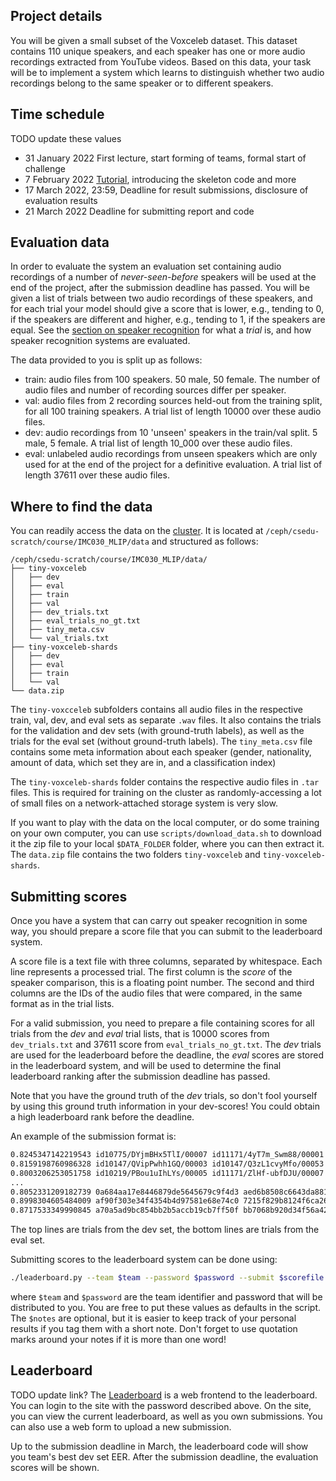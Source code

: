 ## Project details

You will be given a small subset of the Voxceleb dataset. This dataset contains 110 unique speakers, and each speaker has one or more audio recordings extracted from YouTube videos. Based on this data, your task will be to implement a system which learns to distinguish whether two audio recordings belong to the same speaker or to different speakers. 

## Time schedule

TODO update these values
 - 31 January 2022 First lecture, start forming of teams, formal start of challenge
 - 7 February 2022 [Tutorial](bootstrap.md), introducing the skeleton code and more
 - 17 March 2022, 23:59, Deadline for result submissions, disclosure of evaluation results 
 - 21 March 2022 Deadline for submitting report and code 

## Evaluation data

In order to evaluate the system an evaluation set containing audio recordings of a number of *never-seen-before* speakers will be used at the end of the project, after the submission deadline has passed. You will be given a list of trials between two audio recordings of these speakers, and for each trial your model should give a score that is lower, e.g., tending to 0, if the speakers are different and higher, e.g., tending to 1, if the speakers are equal.  See the [section on speaker recognition](speaker-recognition.md) for what a _trial_ is, and how speaker recognition systems are evaluated.


The data provided to you is split up as follows:
* train: audio files from 100 speakers. 50 male, 50 female. The number of audio files and number of recording sources differ per speaker.
* val: audio files from 2 recording sources held-out from the training split, for all 100 training speakers. A trial list of length 10000 over these audio files.
* dev: audio recordings from 10 'unseen' speakers in the train/val split. 5 male, 5 female. A trial list of length 10_000 over these audio files.
* eval: unlabeled audio recordings from unseen speakers which are only used for at the end of the project for a definitive evaluation. A trial list of length 37611 over these audio files.

## Where to find the data

You can readily access the data on the [cluster](cluster.md). It is located at `/ceph/csedu-scratch/course/IMC030_MLIP/data` and structured as follows: 

```
/ceph/csedu-scratch/course/IMC030_MLIP/data/
├── tiny-voxceleb
│   ├── dev
│   ├── eval
│   ├── train
│   ├── val
│   ├── dev_trials.txt
│   ├── eval_trials_no_gt.txt
│   ├── tiny_meta.csv
│   └── val_trials.txt
├── tiny-voxceleb-shards
│   ├── dev
│   ├── eval
│   ├── train
│   └── val
└── data.zip
```

The `tiny-voxcceleb` subfolders contains all audio files in the respective train, val, dev, and eval sets as separate `.wav` files.
It also contains the trials for the validation and dev sets (with ground-truth labels), as well as the trials for the eval set (without ground-truth labels).
The `tiny_meta.csv` file contains some meta information about each speaker (gender, nationality, amount of data, which set they are in, and a classification index)

The `tiny-voxceleb-shards` folder contains the respective audio files in `.tar` files. This is required for training on the cluster as randomly-accessing a lot of small files on a network-attached storage system is very slow.

If you want to play with the data on the local computer, or do some training on your own computer, you can use `scripts/download_data.sh` to download it the zip file to your local `$DATA_FOLDER` folder, where you can then extract it.
The `data.zip` file contains the two folders `tiny-voxceleb` and `tiny-voxceleb-shards`.

## Submitting scores

Once you have a system that can carry out speaker recognition in some way, you should prepare a score file that you can submit to the leaderboard system. 

A score file is a text file with three columns, separated by whitespace.  Each line represents a processed trial.  The first column is the _score_ of the speaker comparison, this is a floating point number.  The second and third columns are the IDs of the audio files that were compared, in the same format as in the trial lists. 

For a valid submission, you need to prepare a file containing scores for all trials from the _dev_ and _eval_ trial lists, that is 10000 scores from `dev_trials.txt` and 37611 score from `eval_trials_no_gt.txt`.  The _dev_ trials are used for the leaderboard before the deadline, the _eval_ scores are stored in the leaderboard system, and will be used to determine the final leaderboard ranking after the submission deadline has passed. 

Note that you have the ground truth of the _dev_ trials, so don't fool yourself by using this ground truth information in your dev-scores!  You could obtain a high leaderboard rank before the deadline. 

An example of the submission format is:
```txt
0.8245347142219543 id10775/DYjmBHx5TlI/00007 id11171/4yT7m_Swm88/00001
0.8159198760986328 id10147/QVipPwhh1GQ/00003 id10147/Q3zL1cvyMfo/00053
0.8003206253051758 id10219/PBou1uIhLYs/00005 id11171/ZlHf-ubfDJU/00007
...
0.8052331209182739 0a684aa17e8446879de5645679c9f4d3 aed6b8508c6643da88158ea5280a860b
0.8998304605484009 af90f303e34f4354b4d97581e68e74c0 7215f829b8124f6ca26cd9c88638faa6
0.8717533349990845 a70a5ad9bc854bb2b5accb19cb7ff50f bb7068b920d34f56a425d6c577f62241
```

The top lines are trials from the dev set, the bottom lines are trials from the eval set.  

Submitting scores to the leaderboard system can be done using:
```bash
./leaderboard.py --team $team --password $password --submit $scorefile [--notes $notes]
```
where `$team` and `$password` are the team identifier and password that will be distributed to you.  You are free to put these values as defaults in the script.  The `$notes` are optional, but it is easier to keep track of your personal results if you tag them with a short note.  Don't forget to use quotation marks around your notes if it is more than one word!

## Leaderboard 
TODO update link?
The [Leaderboard](https://demo.spraaklab.nl/mlip/2022) is a web frontend to the leaderboard.  You can login to the site with the password described above.  On the site, you can view the current leaderboard, as well as you own submissions.  You can also use a web form to upload a new submission.  

Up to the submission deadline in March, the leaderboard code will show you team's best dev set EER.  After the submission deadline, the evaluation scores will be shown. 

